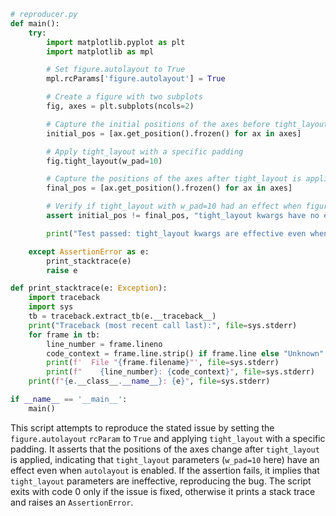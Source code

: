 ```python
# reproducer.py
def main():
    try:
        import matplotlib.pyplot as plt
        import matplotlib as mpl

        # Set figure.autolayout to True
        mpl.rcParams['figure.autolayout'] = True

        # Create a figure with two subplots
        fig, axes = plt.subplots(ncols=2)

        # Capture the initial positions of the axes before tight_layout is applied
        initial_pos = [ax.get_position().frozen() for ax in axes]

        # Apply tight_layout with a specific padding
        fig.tight_layout(w_pad=10)

        # Capture the positions of the axes after tight_layout is applied
        final_pos = [ax.get_position().frozen() for ax in axes]

        # Verify if tight_layout with w_pad=10 had an effect when figure.autolayout is True
        assert initial_pos != final_pos, "tight_layout kwargs have no effect when rcParam 'figure.autolayout' is True"

        print("Test passed: tight_layout kwargs are effective even when 'figure.autolayout' is True.")

    except AssertionError as e:
        print_stacktrace(e)
        raise e

def print_stacktrace(e: Exception):
    import traceback
    import sys
    tb = traceback.extract_tb(e.__traceback__)
    print("Traceback (most recent call last):", file=sys.stderr)
    for frame in tb:
        line_number = frame.lineno
        code_context = frame.line.strip() if frame.line else "Unknown"
        print(f'  File "{frame.filename}"', file=sys.stderr)
        print(f"    {line_number}: {code_context}", file=sys.stderr)
    print(f"{e.__class__.__name__}: {e}", file=sys.stderr)

if __name__ == '__main__':
    main()
```

This script attempts to reproduce the stated issue by setting the `figure.autolayout` `rcParam` to `True` and applying `tight_layout` with a specific padding. It asserts that the positions of the axes change after `tight_layout` is applied, indicating that `tight_layout` parameters (`w_pad=10` here) have an effect even when `autolayout` is enabled. If the assertion fails, it implies that `tight_layout` parameters are ineffective, reproducing the bug. The script exits with code 0 only if the issue is fixed, otherwise it prints a stack trace and raises an `AssertionError`.